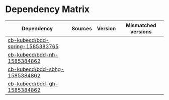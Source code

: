 # Dependency Matrix

Dependency | Sources | Version | Mismatched versions
---------- | ------- | ------- | -------------------
[cb-kubecd/bdd-spring-1585383765](https://github.com/cb-kubecd/bdd-spring-1585383765.git) |  | []() | 
[cb-kubecd/bdd-nh-1585384862](https://github.com/cb-kubecd/bdd-nh-1585384862.git) |  | []() | 
[cb-kubecd/bdd-sbhg-1585384862](https://github.com/cb-kubecd/bdd-sbhg-1585384862.git) |  | []() | 
[cb-kubecd/bdd-gh-1585384862](https://github.com/cb-kubecd/bdd-gh-1585384862.git) |  | []() | 
